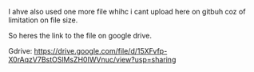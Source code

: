 I ahve also used one more file whihc i cant upload here on gitbuh coz of limitation on file size.

So heres the link to the file on google drive.

Gdrive: https://drive.google.com/file/d/15XFvfp-X0rAqzV7BstOSlMsZH0IWVnuc/view?usp=sharing
